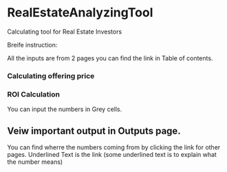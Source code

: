 # RealEstateAnalyzingTool
Calculating tool for Real Estate Investors


Breife instruction:

All the inputs are from 2 pages you can find the link in Table of contents. 

### Calculating offering price

### ROI Calculation

You can input the numbers in Grey cells. 

## Veiw important output in Outputs page. 
You can find wherre the numbers coming from by clicking the link for other pages. Underlined Text is the link (some underlined text is to explain what the number means)

